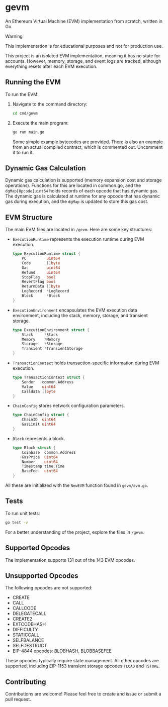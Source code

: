 # gevm

An Ethereum Virtual Machine (EVM) implementation from scratch, written in Go.

> [!WARNING]
> This implementation is for educational purposes and not for production use.

This project is an isolated EVM implementation, meaning it has no state for accounts. However, memory, storage, and event logs are tracked, although everything resets after each EVM execution.

## Running the EVM

To run the EVM:

1. Navigate to the command directory:
   ```sh
   cd cmd/gevm
   ```
2. Execute the main program:

   ```sh
   go run main.go
   ```

   Some simple example bytecodes are provided.
   There is also an example from an actual compiled contract, which is commented out. Uncomment it to run it.

## Dynamic Gas Calculation

Dynamic gas calculation is supported (memory expansion cost and storage operations). Functions for this are located in common.go, and the `dgMap[Opcode]uint64` holds records of each opcode that has dynamic gas. The dynamic gas is calculated at runtime for any opcode that has dynamic gas during execution, and the `dgMap` is updated to store this gas cost.

## EVM Structure

The main EVM files are located in `/gevm`. Here are some key structures:

- `ExecutionRuntime` represents the execution runtime during EVM execution.

  ```go
  type ExecutionRuntime struct {
      PC         uint64
      Code       []byte
      Gas        uint64
      Refund     uint64
      StopFlag   bool
      RevertFlag bool
      ReturnData []byte
      LogRecord  *LogRecord
      Block      *Block
  }
  ```

- `ExecutionEnvironment` encapsulates the EVM execution data environment, including the stack, memory, storage, and transient storage.

  ```go
  type ExecutionEnvironment struct {
      Stack     *Stack
      Memory    *Memory
      Storage   *Storage
      Transient *TransientStorage
  }
  ```

- `TransactionContext` holds transaction-specific information during EVM execution.

  ```go
  type TransactionContext struct {
      Sender   common.Address
      Value    uint64
      Calldata []byte
  }
  ```

- `ChainConfig` stores network configuration parameters.

  ```go
  type ChainConfig struct {
      ChainID  uint64
      GasLimit uint64
  }
  ```

- `Block` represents a block.
  ```go
  type Block struct {
      Coinbase  common.Address
      GasPrice  uint64
      Number    uint64
      Timestamp time.Time
      BaseFee   uint64
  }
  ```

All these are initialized with the `NewEVM` function found in `gevm/evm.go`.

## Tests

To run unit tests:

```sh
go test -v
```

For a better understanding of the project, explore the files in `/gevm`.

## Supported Opcodes

The implementation supports 131 out of the 143 EVM opcodes.

## Unsupported Opcodes

The following opcodes are not supported:

- CREATE
- CALL
- CALLCODE
- DELEGATECALL
- CREATE2
- EXTCODEHASH
- DIFFICULTY
- STATICCALL
- SELFBALANCE
- SELFDESTRUCT
- EIP-4844 opcodes: BLOBHASH, BLOBBASEFEE

These opcodes typically require state management. All other opcodes are supported, including EIP-1153 transient storage opcodes `TLOAD` and `TSTORE`.

## Contributing

Contributions are welcome! Please feel free to create and issue or submit a pull request.
